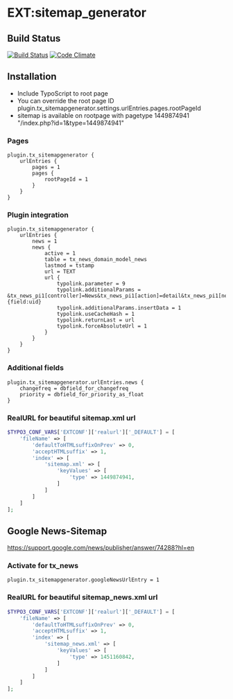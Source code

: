 # EXT:sitemap_generator

## Build Status
[![Build Status](https://travis-ci.org/markussom/sitemap_generator.svg?branch=travis-ci)](https://travis-ci.org/markussom/sitemap_generator)
[![Code Climate](https://codeclimate.com/github/markussom/sitemap_generator/badges/gpa.svg)](https://codeclimate.com/github/markussom/sitemap_generator)

## Installation

- Include TypoScript to root page
- You can override the root page ID plugin.tx_sitemapgenerator.settings.urlEntries.pages.rootPageId
- sitemap is available on rootpage with pagetype 1449874941 "/index.php?id=1&type=1449874941"

### Pages

```
plugin.tx_sitemapgenerator {
	urlEntries {
		pages = 1
		pages {
			rootPageId = 1
		}
	}
}
```

### Plugin integration

```
plugin.tx_sitemapgenerator {
	urlEntries {
		news = 1
		news {
			active = 1
			table = tx_news_domain_model_news
			lastmod = tstamp
			url = TEXT
			url {
				typolink.parameter = 9
				typolink.additionalParams = &tx_news_pi1[controller]=News&tx_news_pi1[action]=detail&tx_news_pi1[news]={field:uid}
				typolink.additionalParams.insertData = 1
				typolink.useCacheHash = 1
				typolink.returnLast = url
				typolink.forceAbsoluteUrl = 1
			}
		}
	}
}
```

### Additional fields

```
plugin.tx_sitemapgenerator.urlEntries.news {
	changefreq = dbfield_for_changefreq
	priority = dbfield_for_priority_as_float
}
```


### RealURL for beautiful sitemap.xml url

```php
$TYPO3_CONF_VARS['EXTCONF']['realurl']['_DEFAULT'] = [
    'fileName' => [
        'defaultToHTMLsuffixOnPrev' => 0,
        'acceptHTMLsuffix' => 1,
        'index' => [
            'sitemap.xml' => [
                'keyValues' => [
                    'type' => 1449874941,
                ]
            ]
        ]
    ]
];

```

## Google News-Sitemap
https://support.google.com/news/publisher/answer/74288?hl=en

### Activate for tx_news

```
plugin.tx_sitemapgenerator.googleNewsUrlEntry = 1
```

### RealURL for beautiful sitemap_news.xml url

```php
$TYPO3_CONF_VARS['EXTCONF']['realurl']['_DEFAULT'] = [
    'fileName' => [
        'defaultToHTMLsuffixOnPrev' => 0,
        'acceptHTMLsuffix' => 1,
        'index' => [
            'sitemap_news.xml' => [
                'keyValues' => [
                    'type' => 1451160842,
                ]
            ]
        ]
    ]
];

```
